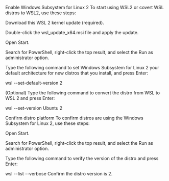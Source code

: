 Enable Windows Subsystem for Linux 2
To start using WSL2 or covert WSL distros to WSL2, use these steps:

Download this WSL 2 kernel update (required).

Double-click the wsl_update_x64.msi file and apply the update.

Open Start.

Search for PowerShell, right-click the top result, and select the Run as administrator option.

Type the following command to set Windows Subsystem for Linux 2 your default architecture for new distros that you install, and press Enter:

wsl --set-default-version 2

(Optional) Type the following command to convert the distro from WSL to WSL 2 and press Enter:

wsl --set-version Ubuntu 2


Confirm distro platform
To confirm distros are using the Windows Subsystem for Linux 2, use these steps:

Open Start.

Search for PowerShell, right-click the top result, and select the Run as administrator option.

Type the following command to verify the version of the distro and press Enter:

wsl --list --verbose
Confirm the distro version is 2.
